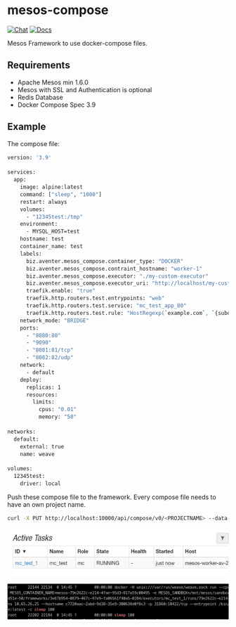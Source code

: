 # mesos-compose

[![Chat](https://img.shields.io/static/v1?label=Chat&message=Support&color=brightgreen)](https://matrix.to/#/#mesosk3s:matrix.aventer.biz?via=matrix.aventer.biz)
[![Docs](https://img.shields.io/static/v1?label=Docs&message=Support&color=brightgreen)](https://aventer-ug.github.io/mesos-m3s/index.html)

Mesos Framework to use docker-compose files.

## Requirements

- Apache Mesos min 1.6.0
- Mesos with SSL and Authentication is optional
- Redis Database
- Docker Compose Spec 3.9

## Example

The compose file:

```bash
version: '3.9'

services:
  app:
    image: alpine:latest
    command: ["sleep", "1000"]
    restart: always
    volumes:
      - "12345test:/tmp"
    environment:
      - MYSQL_HOST=test
    hostname: test
    container_name: test
    labels:
      biz.aventer.mesos_compose.container_type: "DOCKER"
      biz.aventer.mesos_compose.contraint_hostname: "worker-1"
      biz.aventer.mesos_compose.executor: "./my-custom-executor"
      biz.aventer.mesos_compose.executor_uri: "http://localhost/my-custom-executor"
      traefik.enable: "true"
      traefik.http.routers.test.entrypoints: "web"
      traefik.http.routers.test.service: "mc_test_app_80"
      traefik.http.routers.test.rule: "HostRegexp(`example.com`, `{subdomain:[a-z]+}.example.com`)"
    network_mode: "BRIDGE"
    ports:
      - "8080:80"
      - "9090"
      - "8081:81/tcp"
      - "8082:82/udp"
    network:
      - default
    deploy:
      replicas: 1
      resources:
        limits:
          cpus: "0.01"
          memory: "50"

networks:
  default:
    external: true
    name: weave

volumes:
  12345test:
    driver: local

```


Push these compose file to the framework. Every compose file needs to have an
own project name.

```bash
curl -X PUT http://localhost:10000/api/compose/v0/<PROJECTNAME> --data-binary @docs/example/docker-compose.yml
```

![image_2021-11-08-11-33-09](vx_images/image_2021-11-08-11-33-09.png)

![image_2021-11-08-11-33-47](vx_images/image_2021-11-08-11-33-47.png)
